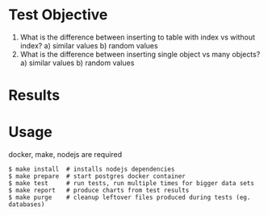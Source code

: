 Test Objective
==============

1. What is the difference between inserting to table with index vs without index?
 a) similar values
 b) random values
2. What is the difference between inserting single object vs many objects?
 a) similar values
 b) random values

Results
=======

Usage
=====

docker, make, nodejs are required
```
$ make install  # installs nodejs dependencies
$ make prepare  # start postgres docker container
$ make test     # run tests, run multiple times for bigger data sets
$ make report   # produce charts from test results
$ make purge    # cleanup leftover files produced during tests (eg. databases)
```
